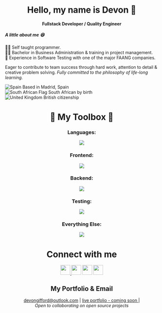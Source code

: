 
<h1 align="center">Hello, my name is Devon 👋  </h1>
<h4 align="center">Fullstack Developer / Quality Engineer</h4>

<h5 align="left">A little about me 😄</h5>

👨‍💻  Self taught programmer.<br>
👨‍🎓  Bachelor in Business Administration & training in project management.<br>
🍎  Experience in Software Testing with one of the major FAANG companies.<br>

Eager to contribute to team success through hard work, attention to detail & creative problem solving.
_Fully committed to the philosophy of life-long learning._<br>


![Spain](https://raw.githubusercontent.com/stevenrskelton/flag-icon/master/png/16/country-4x3/es.png "Spain")  Based in Madrid, Spain<br>
![South African Flag](https://i.imgur.com/Uht7KAh.png)  South African by birth<br>
![United Kingdom](https://raw.githubusercontent.com/stevenrskelton/flag-icon/master/png/16/country-4x3/gb.png "United Kingdom")  British citizenship<br>



<h1 align="center">🧰 My Toolbox 🧰</h1>
<h3 align="center">Languages:</h3>
<p align="center">
  <a href="https://skillicons.dev">
    <img src="https://skillicons.dev/icons?i=js,ts,py,swift" />
  </a>
</p>


<h3 align="center">Frontend:</h3>
<p align="center">
  <a href="https://skillicons.dev">
    <img src="https://skillicons.dev/icons?i=html,css,tailwind,bootstrap,sass,styledcomponents,svg,react,redux,graphql,webpack,vite,babel,apollo&perline=7" />
  </a>
</p> 
 
 
 <h3 align="center">Backend:</h3>
<p align="center">
  <a href="https://skillicons.dev">
    <img src="https://skillicons.dev/icons?i=nodejs,express,firebase,flask,postgres,mongodb,mysql,redis&perline=4" />
  </a>
</p> 


 <h3 align="center">Testing:</h3>
<p align="center">
  <a href="https://skillicons.dev">
    <img src="https://skillicons.dev/icons?i=postman,selenium,jest,gherkin" />
  </a>
</p> 
  

   <h3 align="center">Everything Else:</h3>
<p align="center">
  <a href="https://skillicons.dev">
    <img src="https://skillicons.dev/icons?i=regex,powershell,docker,aws,vscode,git,github,stackoverflow,wordpress,heroku,netlify,replit&perline=4" />
  </a>
</p> 



<h1 align="center">Connect with me  </h1>

<p align="center"> 
  <a href="https://www.linkedin.com/in/dbGifford" target="_blank" rel="noreferrer">
   <img src="https://raw.githubusercontent.com/danielcranney/readme-generator/main/public/icons/socials/linkedin.svg" width="32" height="32" />
  </a>
   <a href="https://www.github.com/DevonGifford" target="_blank" rel="noreferrer"><img src="https://raw.githubusercontent.com/danielcranney/readme-generator/main/public/icons/socials/twitter.svg" width="32" height="32" /></a> 
  <a href="https://discord.com/users/DevonGifford#7738" target="_blank" rel="noreferrer"><img src="https://raw.githubusercontent.com/danielcranney/readme-generator/main/public/icons/socials/discord.svg" width="32" height="32" /></a> 
  <a href="https://www.facebook.com/GiffordDevon" target="_blank" rel="noreferrer"><img src="https://raw.githubusercontent.com/danielcranney/readme-generator/main/public/icons/socials/facebook.svg" width="32" height="32" /></a> 
</p>

<h2 align="center">My Portfolio & Email</h2>

<p align="center">
  <a href="mailto:devongifford@outlook.com">devongifford@outlook.com</a> |
  <a href="#">live portfolio - coming soon </a> |<br>
 <em>Open to collaborating on open source projects</em>
</p>


